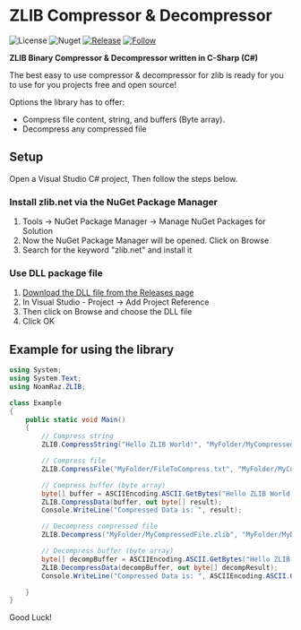 # ZLIB Compressor & Decompressor
![License](https://img.shields.io/aur/license/apache-spark)
![Nuget](https://img.shields.io/badge/NuGet%20Package%20Required-zlib.net-orange)
[![Release](https://img.shields.io/github/v/release/UrMango/zlib-comp-decomp?color=%23)](https://github.com/UrMango/zlib-comp-decomp/releases)
[![Follow](https://img.shields.io/github/followers/UrMango?label=Follow%20Me&style=social)](https://github.com/UrMango)

**ZLIB Binary Compressor & Decompressor written in C-Sharp (C#)**

The best easy to use compressor & decompressor for zlib is ready for you to use for you projects free and open source!

Options the library has to offer:

 - Compress file content, string, and buffers (Byte array).
 - Decompress any compressed file

## Setup

Open a Visual Studio C# project, Then follow the steps below.

### Install zlib.net via the NuGet Package Manager
1. Tools -> NuGet Package Manager -> Manage NuGet Packages for Solution
2. Now the NuGet Package Manager will be opened. Click on Browse
3. Search for the keyword "zlib.net" and install it

### Use DLL package file
1. [Download the DLL file from the Releases page](https://github.com/UrMango/zlib-comp-decomp/releases/tag/V1.0.1)
2. In Visual Studio - Project -> Add Project Reference
3. Then click on Browse and choose the DLL file
4. Click OK

## Example for using the library

```c#
using System;
using System.Text;
using NoamRaz.ZLIB;

class Example
{
	public static void Main()
	{
		// Compress string
		ZLIB.CompressString("Hello ZLIB World!", "MyFolder/MyCompressedFile.zlib");

		// Compress file
		ZLIB.CompressFile("MyFolder/FileToCompress.txt", "MyFolder/MyCompressedFile.zlib");

		// Compress buffer (byte array)
		byte[] buffer = ASCIIEncoding.ASCII.GetBytes("Hello ZLIB World!");
		ZLIB.CompressData(buffer, out byte[] result);
		Console.WriteLine("Compressed Data is: ", result);

		// Decompress compressed file
		ZLIB.Decompress("MyFolder/MyCompressedFile.zlib", "MyFolder/MyDecompressedFile.txt");

		// Decompress buffer (byte array)
		byte[] decompBuffer = ASCIIEncoding.ASCII.GetBytes("Hello ZLIB World!");
		ZLIB.DecompressData(decompBuffer, out byte[] decompResult);
		Console.WriteLine("Compressed Data is: ", ASCIIEncoding.ASCII.GetString(decompResult);

	}
}
```

Good Luck!
